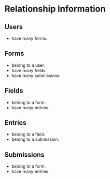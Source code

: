 # Relationship Information

## Users
- have many forms.

## Forms
- belong to a user.
- have many fields.
- have many submissions.

## Fields
- belong to a form.
- have many entries.
 
## Entries
- belong to a field.
- belong to a submission.

## Submissions
- belong to a form.
- have many entries.

